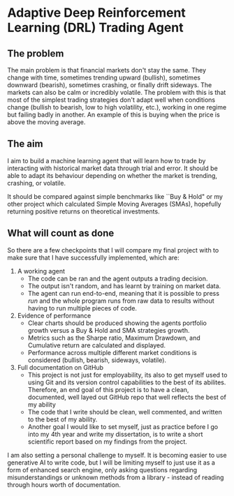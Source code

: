 # Adaptive Deep Reinforcement Learning (DRL) Trading Agent

## The problem
The main problem is that financial markets don't stay the same. They change with time, sometimes trending upward (bullish), sometimes downward (bearish), sometimes crashing, or finally drift sideways. The markets can also be calm or incredibly volatile. The problem with this is that most of the simplest trading strategies don't adapt well when conditions change (bullish to bearish, low to high volatility, etc.), working in one regime but failing badly in another. An example of this is buying when the price is above the moving average.

## The aim
I aim to build a machine learning agent that will learn how to trade by interacting with historical market data through trial and error. It should be able to adapt its behaviour depending on whether the market is trending, crashing, or volatile.

It should be compared against simple benchmarks like ``Buy & Hold" or my other project which calculated Simple Moving Averages (SMAs), hopefully returning positive returns on theoretical investments.

## What will count as done
So there are a few checkpoints that I will compare my final project with to make sure that I have successfully implemented, which are:
1. A working agent
    - The code can be ran and the agent outputs a trading decision.
    - The output isn't random, and has learnt by training on market data.
    - The agent can run end-to-end, meaning that it is possible to press *run* and the whole program runs from raw data to results without having to run multiple pieces of code.
2. Evidence of performance
    - Clear charts should be produced showing the agents portfolio growth versus a Buy & Hold and SMA strategies growth.
    - Metrics such as the Sharpe ratio, Maximum Drawdown, and Cumulative return are calculated and displayed.
    - Performance across multiple different market conditions is considered (bullish, bearish, sideways, volatile).
3. Full documentation on GitHub
    - This project is not just for employability, its also to get myself used to using Git and its version control capabilities to the best of its abilites. Therefore, an end goal of this project is to have a clean, documented, well layed out GitHub repo that well reflects the best of my ability
    - The code that I write should be clean, well commented, and written to the best of my ability.
    - Another goal I would like to set myself, just as practice before I go into my 4th year and write my dissertation, is to write a short scientific report based on my findings from the project.
    
I am also setting a personal challenge to myself. It is becoming easier to use generative AI to write code, but I will be limiting myself to just use it as a form of enhanced search engine, only asking questions regarding misunderstandings or unknown methods from a library - instead of reading through hours worth of documentation. 